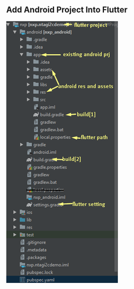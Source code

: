 
## Add Android Project Into Flutter
![structure](flutter_android_structure.png)






<!--stackedit_data:
eyJoaXN0b3J5IjpbMTMwNTg0NTE1MywtMTkzNjQ3OTI1NSwtMT
c3NDY5Njg4Ml19
-->